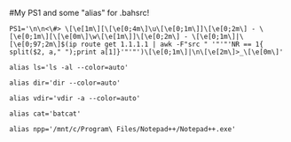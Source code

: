 #My PS1 and some "alias" for .bahsrc!

```console
PS1='\n\n<\#> \[\e[1m\][\[\e[0;4m\]\u\[\e[0;1m\]]\[\e[0;2m\] - \[\e[0;1m\][\[\e[0m\]\w\[\e[1m\]]\[\e[0;2m\] - \[\e[0;1m\]|\[\e[0;97;2m\]$(ip route get 1.1.1.1 | awk -F"src " '"'"'NR == 1{ split($2, a," ");print a[1]}'"'"')\[\e[0;1m\]|\n\[\e[2m\]>_\[\e[0m\]'
```

```console
alias ls='ls -al --color=auto'
```

```console
alias dir='dir --color=auto'
```

```console
alias vdir='vdir -a --color=auto'
```

```console
alias cat='batcat'
```

```console
alias npp='/mnt/c/Program\ Files/Notepad++/Notepad++.exe'
```

